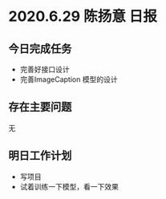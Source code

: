 # 2020.6.29 陈扬意 日报

## 今日完成任务

- 完善好接口设计
- 完善ImageCaption 模型的设计



## 存在主要问题

无



## 明日工作计划

- 写项目
- 试着训练一下模型，看一下效果
